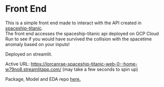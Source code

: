 # Front End
This is a simple front end made to interact with the API created in [spaceship-titanic](https://github.com/lorcanrae/spaceship-titanic).  
The front end accesses the spaceship-titanic api deployed on GCP Cloud Run to see if you would have survived the collision with the spacetime anomaly based on your inputs!

Deployed on streamlit.

Active URL: https://lorcanrae-spaceship-titanic-web-0--home-w79no8.streamlitapp.com/ (may take a few seconds to spin up)

Package, Model and EDA repo [here.](https://github.com/lorcanrae/spaceship-titanic)
